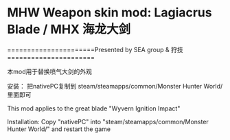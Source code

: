 ﻿# MHW Weapon skin mod: Lagiacrus Blade / MHX 海龙大剑

======================Presented by SEA group & 狩技======================

本mod用于替换喷气大剑的外观

安装：
把nativePC复制到
steam/steamapps/common/Monster Hunter World/
里面即可

This mod applies to the great blade "Wyvern Ignition Impact"

Installation: 
Copy "nativePC" into "steam/steamapps/common/Monster Hunter World/" and restart the game

